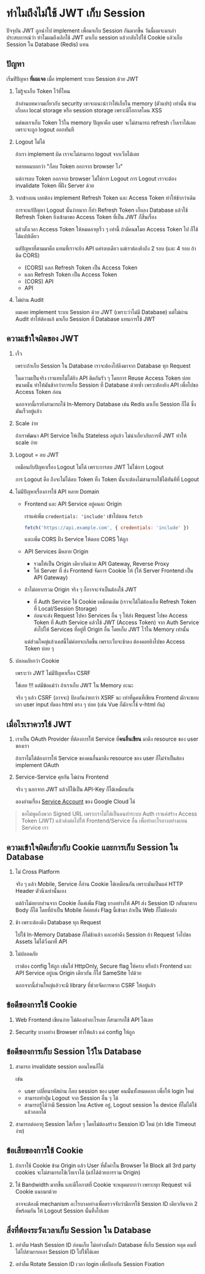# ทำไมถึงไม่ใช้ JWT เก็บ Session

ปัจจุบัน JWT ถูกนำไป implement เพื่อมาเก็บ Session กันมากขึ้น วันนี้ผมจะมาเล่าประสบการณ์ว่า
ทำไมผมถึงเลิกใช้ JWT มาเก็บ session แล้วกลับไปใช้ Cookie แล้วเก็บ Session ใน Database (Redis) แทน

## ปัญหา

เริ่มท่ีปัญหา **ที่ผมเจอ** เมื่อ implement ระบบ Session ด้วย JWT

1. ไม่รู้จะเก็บ Token ไว้ที่ไหน

    ถ้าอ่านบทความเกี่ยวกับ security เขาจะแนะนำว่าให้เก็บใน memory (ตัวแปร) เท่านั้น
    ห้ามเก็บลง local storage หรือ session storage เพราะมีโอกาสโดน XSS

    แต่พอเราเก็บ Token ไว้ใน memory ปัญหาคือ user จะไม่สามารถ refresh เว็บเราได้เลย เพราะจะถูก logout ออกทันที

1. Logout ไม่ได้

    ถ้าเรา implement ผิด เราจะไม่สามารถ logout จากเว็บได้เลย

    หลายคนบอกว่า "ก็ลบ Token ออกจาก browser ไง"

    แต่การลบ Token ออกจาก browser ไม่ใช่การ Logout การ Logout เราจะต้อง invalidate Token ที่ฝั่ง Server ด้วย

1. จากข้างบน เลยต้อง implement Refresh Token และ Access Token ทำให้ช้ากว่าเดิม

    การจะแก้ปัญหา Logout นั้นง่ายมาก ก็ทำ Refresh Token เก็บลง Database
    แล้วใช้ Refresh Token ยิงเข้ามาขอ Access Token ที่เป็น JWT ก็สิ้นเรื่อง

    แล้วตั้งเวลา Access Token ให้หมดอายุเร็ว ๆ เท่านี้ ถ้ามีคนขโมย Access Token ไป ก็ใช้ได้แปปเดียว

    แต่ปัญหาที่ตามมาคือ แทนที่เราจะยิง API แค่รอบเดียว แต่เราต้องยิงถึง 2 รอบ (และ 4 รอบ ถ้าติด CORS)

    - (CORS) แลก Refresh Token เป็น Access Token
    - แลก Refresh Token เป็น Access Token
    - (CORS) API
    - API

1. ไม่ผ่าน Audit

    ผมเคย implement ระบบ Session ด้วย JWT (เพราะว่าไม่มี Database) แต่ไม่ผ่าน Audit ทำให้ต้องแก้ มาเก็บ Session ที่ Database แทนการใช้ JWT

## ความเข้าใจผิดของ JWT

1. เร็ว

    เพราะถ้าเก็บ Session ใน Database เราจะต้องไปดึงมาจาก Database ทุก Request

    ในความเป็นจริง เราแทบไม่ได้ยิง API ติดกันรัว ๆ โดยการ Reuse Access Token บ่อยขนาดนั้น
    ทำให้มันช้ากว่าการเก็บ Session ที่ Database ด้วยซ้ำ เพราะต่้องยิง API เพื่อไปขอ Access Token ก่อน

    นอกจากนี้เรายังสามารถใช้ In-Memory Database เช่น Redis มาเก็บ Session ก็ได้ ซึ่งมันเร็วอยู่แล้ว

1. Scale ง่าย

    ถ้าเราพัฒนา API Service ให้เป็น Stateless อยู่แล้ว ไม่น่าเกี่ยวกับการที่ JWT ทำให้ scale ง่าย

1. Logout = ลบ JWT

    เหมือนกับปัญหาเรื่อง Logout ไม่ได้ เพราะการลบ JWT ไม่ใช่การ Logout

    การ Logout คือ ถึงจะไม่ได้ลบ Token ทิ้ง Token นั้นจะต้องไม่สามารถใช้ได้ทันทีที่ Logout

1. ไม่มีปัญหาเรื่องการใช้ API หลาย Domain

    - Frontend และ API Service อยู่คนละ Origin

        เราแค่เพิ่ม `credentials: 'include'` เข้าไปตอน `fetch`

        ```js
        fetch('https://api.example.com', { credentials: 'include' })
        ```

        และเพิ่ม CORS ฝั่ง Service ให้ตอบ CORS ให้ถูก

    - API Services มีหลาย Origin

        - รวมให้เป็น Origin เดียวกันด้วย API Gateway, Reverse Proxy
        - ให้ Server ที่ ส่ง Frontend จัดการ Cookie ให้ (ให้ Server Frontend เป็น API Gateway)

    - ถ้าไม่อยากรวม Origin จริง ๆ ก็อาจจะจำเป็นต้องใช้ JWT

        - ที่ Auth Service ใช้ Cookie เหมือนเดิม (เราจะได้ไม่ต้องเก็บ Refresh Token ที่ Local/Session Storage)
        - ก่อนจะส่ง Request ไปหา Services อื่น ๆ ให้ส่ง Request ไปขอ Access Token ที่ Auth Service แล้วใช้ JWT (Access Token) จาก Auth Service ส่งไปให้ Services ที่อยู่ที่ Origin อื่น โดยเก็บ JWT ไว้ใน Memory เท่านั้น

        แต่ส่วนใหญ่แล้วเคสนี้ไม่ค่อยจะเกิดขึ้น เพราะเว็บจะช้าลง ต้องคอยยิงไปขอ Access Token บ่อย ๆ

1. ปลอดภัยกว่า Cookie

    เพราะว่า JWT ไม่มีปัญหาเรื่อง CSRF

    ใช่เลย !!! แต่มีข้อแม้ว่า ถ้าเราเก็บ JWT ใน Memory อะนะ

    จริง ๆ แล้ว CSRF (อาจจะ)​ ป้องกันง่ายกว่า XSRF นะ เท่าที่ดูคนที่เขียน Frontend มักจะชอบ เอา user input ยัดลง html ตรง ๆ บ่อย (เช่น Vue ก็มักจะใช้ v-html กัน)

## เมื่อไรเราควรใช้ JWT

1. เราเป็น OAuth Provider ที่ต้องการให้ Service ที่**คนอื่นเขียน** มาดึง resource ของ user ของเรา

    ถ้าเราไม่ได้ต้องการให้ Service ของคนอื่นมาดึง resource ของ user ก็ไม่จำเป็นต้อง implement OAuth

1. Service-Service คุยกัน ไม่ผ่าน Frontend

    จริง ๆ นอกจาก JWT แล้วก็ใช้เป็น API-Key ก็ได้เหมือนกัน

    ลองอ่านเรื่อง [Service Account](https://cloud.google.com/iam/docs/understanding-service-accounts) ของ Google Cloud ได้

> ขอไม่พูดถึงพวก Signed URL เพราะเราไม่ได้เป็นคนทำระบบ Auth เราแค่สร้าง Access Token (JWT) แล้วส่งต่อไปให้ Frontend/Service อื่น เพื่อทำอะไรบางอย่างแทน Service เรา

## ความเข้าใจผิดเกี่ยวกับ Cookie และการเก็บ Session ใน Database

1. ไม่ Cross Platform

    จริง ๆ แล้ว Mobile, Service ก็อ่าน Cookie ได้เหมือนกัน เพราะมันเป็นแค่ HTTP Header ตัวนึงเท่านั้นเอง

    แต่ถ้าไม่อยากอ่านจาก Cookie ก็แค่เพิ่ม Flag บางอย่างให้ API ส่ง Session ID กลับมาทาง Body ก็ได้ โดยที่ถ้าเป็น Mobile ก็ค่อยส่ง Flag นี้เข้ามา ถ้าเป็น Web ก็ไม่ต้องส่ง

1. ช้า เพราะต้องดึง Database ทุก Request

    ไปใช้ In-Memory Database ก็ไม่ช้าแล้ว และอย่าดึง Session ถ้า Request วิ่งไปขอ Assets ไม่ได้วิ่งมาที่ API

1. ไม่ปลอดภัย

    เราต้อง config ให้ถูก เช่นใส่ HttpOnly, Secure flag ให้ครบ
    หรือถ้า Frontend และ API Service อยู่บน Origin เดียวกัน ก็ใส่ SameSite ไปด้วย

    นอกจากนี้ส่วนใหญ่แล้วจะมี library ที่ช่วยจัดการพวก CSRF ให้อยู่แล้ว

## ข้อดีของการใช้ Cookie

1. Web Frontend เขียนง่าย ไม่ต้องทำอะไรเลย ก็สามารถใช้ API ได้เลย

1. Security บางอย่าง Browser ทำให้แล้ว แค่ config ให้ถูก

## ข้อดีของการเก็บ Session ไว้ใน Database

1. สามารถ invalidate session ตอนไหนก็ได้

    เช่น
    - user เปลี่ยนรหัสผ่าน ก็ลบ session ของ user คนนั้นทั้งหมดออก เพื่อให้ login ใหม่
    - สามารถทำปุ่ม Logout จาก Session อื่น ๆ ได้
    - สามารถรู้ได้ว่ามี Session ไหน Active อยู่, Logout session ใน device ที่ไม่ได้ใช้แล้วออกได้

1. สามารถต่ออายุ Session ได้เรื่อย ๆ โดยไม่ต้องสร้าง Session ID ใหม่ (ทำ Idle Timeout ง่าย)

## ข้อเสียของการใช้ Cookie

1. ถ้าเราใช้ Cookie ข้าม Origin แล้ว User ที่ตั้งค่าใน Browser ให้ Block all 3rd party cookies จะไม่สามารถใช้เว็บเราได้ (แก้ได้ด้วยการรวม Origin)

1. ใช้ Bandwidth มากขึ้น และมีโอกาสที่ Cookie จะหลุดมากกว่า เพราะทุก Request จะมี Cookie แนบมาด้วย

    อาจจะต้องมี mechanism อะไรบางอย่างเพื่อตรวจจับว่ามีการใช้ Session ID เดียวกันจาก 2 ที่พร้อมกัน ให้ Logout Session นั้นทิ้งไปเลย

## สิ่งที่ต้องระวังเวลาเก็บ Session ใน Database

1. อย่าลืม Hash Session ID ก่อนเก็บ ไม่อย่างนั้นถ้า Database ที่เก็บ Session หลุด คนที่ได้ไปสามารถเอา Session ID ไปใช้ได้เลย

1. อย่าลืม Rotate Session ID เวลา login เพื่อป้องกัน Session Fixation
